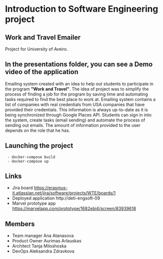 # Introduction to Software Engineering project

## Work and Travel Emailer
Project for University of Aveiro.

## In the presentations folder, you can see a Demo video of the application

Emailing system created with an idea to help out students to participate in the program **"Work and Travel"**. 
The idea of project was to simplify the process of finding a job for the program by saving time and automating tasks required to find the best place to work at.
Emailing system contains a list of companies with real credentials from USA companies that have provided their credentials. This information is always up-to-date as it is being synchronized through Google Places API. 
Students can sign in into the system, create tasks (email sending) and automate the process of sending out emails. The amount of information provided to the user depends on the role that he has.
## Launching the project

     - docker-compose build
     - docker-compose up

## Links

 - Jira board https://erasmus-it.atlassian.net/jira/software/projects/WTE/boards/1
 - Deployed application http://deti-engsoft-09
 - Marvel prototype app https://marvelapp.com/prototype/1682ebi4/screen/83939618

## Members

 - Team manager Ana Atanasova
 - Product Owner Aurimas Arlauskas
 - Architect Tanja Miloshoska
 - DevOps Aleksandra Zdravkova
